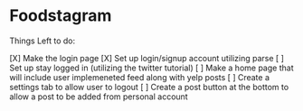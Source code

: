 # Foodstagram
Things Left to do:

[X] Make the login page
[X] Set up login/signup account utilizing parse
[ ] Set up stay logged in (utilizing the twitter tutorial)
[ ] Make a home page that will include user implemeneted feed along with yelp posts
[ ] Create a settings tab to allow user to logout
[ ] Create a post button at the bottom to allow a post to be added from personal account
